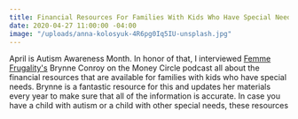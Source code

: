 ```yaml
---
title: Financial Resources For Families With Kids Who Have Special Needs
date: 2020-04-27 11:00:00 -04:00
image: "/uploads/anna-kolosyuk-4R6pg0Iq5IU-unsplash.jpg"
---
```


April is Autism Awareness Month. In honor of that, I interviewed [Femme Frugality's](https://femmefrugality.com/) Brynne Conroy on the Money Circle podcast all about the financial resources that are available for families with kids who have special needs. Brynne is a fantastic resource for this and updates her materials every year to make sure that all of the information is accurate. In case you have a child with autism or a child with other special needs, these resources 